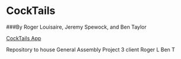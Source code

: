 # CockTails

###By Roger Louisaire, Jeremy Spewock, and Ben Taylor

[CockTails App](https://ga-project3-client.herokuapp.com/)

Repository to house General Assembly Project 3 client
Roger L
Ben T
